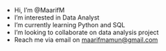 - Hi, I’m @MaarifM
- I’m interested in Data Analyst 
- I’m currently learning Python and SQL
- I’m looking to collaborate on data analysis project
- Reach me via email on maarifmamun@gmail.com

<!---
MaarifM/MaarifM is a ✨ special ✨ repository because its `README.md` (this file) appears on your GitHub profile.
You can click the Preview link to take a look at your changes.
--->
